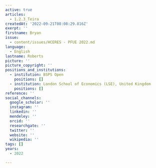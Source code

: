 ```yaml
---
active: true
articles:
  - 1.2.3_Teira
createdAt: '2022-09-21T08:08:29.816Z'
exerpt: ''
firstname: Bryan
issue:
  - content/issues/HCERES - PFUE 2022.md
language:
  - English
lastname: Roberts
picture: ''
picture_copyright: ''
positions_and_institutions:
  - institution: BSPS Open
    positions: []
  - institution: London School of Economics (LSE), United Kingdom
    positions: []
reference: ''
social_channels:
  google_scholar: ''
  instagram: ''
  linkedin: ''
  mendeley: ''
  orcid: ''
  researchgate: ''
  twitter: ''
  website: ''
  wikipedia: ''
tags: []
years:
  - 2022

---
```

